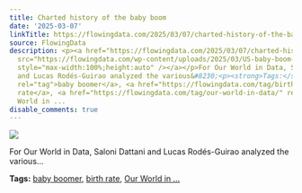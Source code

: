 ```yaml
---
title: Charted history of the baby boom
date: '2025-03-07'
linkTitle: https://flowingdata.com/2025/03/07/charted-history-of-the-baby-boom/
source: FlowingData
description: <p><a href="https://flowingdata.com/2025/03/07/charted-history-of-the-baby-boom/"><img
  src="https://flowingdata.com/wp-content/uploads/2025/03/US-baby-boom-wwii-750x570.png"
  style="max-width:100%;height:auto" /></a></p>For Our World in Data, Saloni Dattani
  and Lucas Rodés-Guirao analyzed the various&#8230;<p><strong>Tags:</strong> <a href="https://flowingdata.com/tag/baby-boomer/"
  rel="tag">baby boomer</a>, <a href="https://flowingdata.com/tag/birth-rate/" rel="tag">birth
  rate</a>, <a href="https://flowingdata.com/tag/our-world-in-data/" rel="tag">Our
  World in ...
disable_comments: true
---
```

<p><a href="https://flowingdata.com/2025/03/07/charted-history-of-the-baby-boom/"><img src="https://flowingdata.com/wp-content/uploads/2025/03/US-baby-boom-wwii-750x570.png" style="max-width:100%;height:auto" /></a></p>For Our World in Data, Saloni Dattani and Lucas Rodés-Guirao analyzed the various&#8230;<p><strong>Tags:</strong> <a href="https://flowingdata.com/tag/baby-boomer/" rel="tag">baby boomer</a>, <a href="https://flowingdata.com/tag/birth-rate/" rel="tag">birth rate</a>, <a href="https://flowingdata.com/tag/our-world-in-data/" rel="tag">Our World in ...